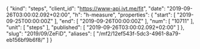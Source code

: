 {
  "kind": "steps",
  "client_id": "https://www-api.jvt.me/fit",
  "date": "2019-09-26T03:00:02.092+02:00",
  "h": "h-measure",
  "properties": {
    "start": [
      "2019-09-25T00:00:00Z"
    ],
    "end": [
      "2019-09-26T00:00:00Z"
    ],
    "num": [
      "10711"
    ],
    "unit": [
      "steps"
    ],
    "published": [
      "2019-09-26T03:00:02.092+02:00"
    ]
  },
  "slug": "2019/09/ZeFiD",
  "aliases": [
    "/mf2/12ef543f-5dc3-4961-8a79-eb156bf9b6f8/"
  ]
}
